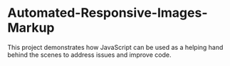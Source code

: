 # Automated-Responsive-Images-Markup
This project demonstrates how JavaScript can be used as a helping hand behind the scenes to address issues and improve code.
